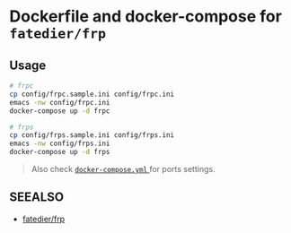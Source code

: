 # Dockerfile and docker-compose for `fatedier/frp`

## Usage

```bash
# frpc
cp config/frpc.sample.ini config/frpc.ini
emacs -nw config/frpc.ini
docker-compose up -d frpc

# frps
cp config/frps.sample.ini config/frps.ini
emacs -nw config/frps.ini
docker-compose up -d frps
```

> Also check [ `docker-compose.yml` ](docker-compose.yml) for ports settings.

## SEEALSO

- [fatedier/frp](https://github.com/fatedier/frp)
